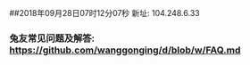 ##2018年09月28日07时12分07秒 新址: 104.248.6.33
### 兔友常见问题及解答: https://github.com/wanggonging/d/blob/w/FAQ.md
